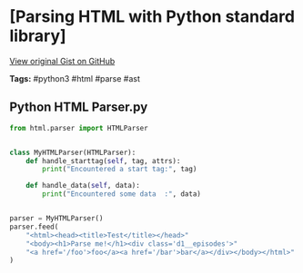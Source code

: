 # [Parsing HTML with Python standard library] 

[View original Gist on GitHub](https://gist.github.com/Integralist/c03ddba75fec77d06f0d4eb34651f679)

**Tags:** #python3 #html #parse #ast

## Python HTML Parser.py

```python
from html.parser import HTMLParser


class MyHTMLParser(HTMLParser):
    def handle_starttag(self, tag, attrs):
        print("Encountered a start tag:", tag)

    def handle_data(self, data):
        print("Encountered some data  :", data)


parser = MyHTMLParser()
parser.feed(
    "<html><head><title>Test</title></head>"
    "<body><h1>Parse me!</h1><div class='d1__episodes'>"
    "<a href='/foo'>foo</a><a href='/bar'>bar</a></div></body></html>"
)
```

